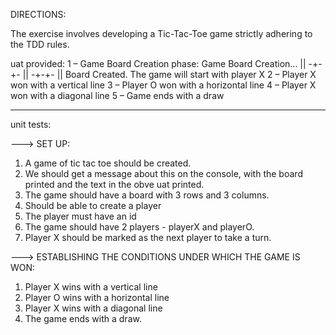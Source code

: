 DIRECTIONS:

The exercise involves developing a Tic-Tac-Toe game strictly adhering to the TDD rules.

uat provided:
1 – Game Board Creation phase:
Game Board Creation... ||
-+-+- || -+-+- ||
Board Created.
The game will start with player X
2 – Player X won with a vertical line
3 – Player O won with a horizontal line
4 – Player X won with a diagonal line
5 – Game ends with a draw

--------------

unit tests:

---> SET UP:
1. A game of tic tac toe should be created.
2. We should get a message about this on the console, with the board printed and the text in the obve uat printed.
2. The game should have a board with 3 rows and 3 columns.
3. Should be able to create a player
4. The player must have an id
5. The game should have 2 players - playerX and playerO.
6. Player X should be marked as the next player to take a turn.

---> ESTABLISHING THE CONDITIONS UNDER WHICH THE GAME IS WON:
1. Player X wins with a vertical line
2. Player O wins with a horizontal line
3. Player X wins with a diagonal line
4. The game ends with a draw.


